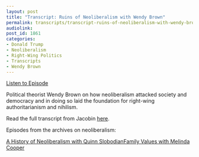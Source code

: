 ```yaml
---
layout: post
title: "Transcript: Ruins of Neoliberalism with Wendy Brown"
permalink: transcripts/transcript-ruins-of-neoliberalism-with-wendy-brown
audiolink: 
post_id: 1861
categories: 
- Donald Trump
- Neoliberalism
- Right-Wing Politics
- Transcripts
- Wendy Brown
---
```


[Listen to Episode](https://www.thedigradio.com/podcast/ruins-of-neoliberalism-with-wendy-brown/)

Political theorist Wendy Brown on how neoliberalism attacked society and democracy and in doing so laid the foundation for right-wing authoritarianism and nihilism.

Read the full transcript from Jacobin 
[here](https://jacobinmag.com/2020/12/neoliberalism-wendy-brown-interview-nihilism-political-theory). 

Episodes from the archives on neoliberalism:

[A History of Neoliberalism with Quinn Slobodian](https://www.thedigradio.com/podcast/a-history-of-neoliberalism-with-quinn-slobodian/)[Family Values with Melinda Cooper](https://www.thedigradio.com/podcast/family-values-with-melinda-cooper/)